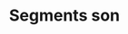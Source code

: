 ---
title: Segments son
layout: list-blocks
blocks:
  - ff_module-segments:
    - items:
      - A
      - B
      - C
    - items:
      - Barry
      - Sally
      - Bob
      - Terry
      - Sarah
---